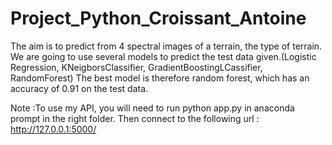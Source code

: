 # Project_Python_Croissant_Antoine
The aim is to predict from 4 spectral images of a terrain, the type of terrain.
We are going to use several models to predict the test data given.(Logistic Regression, KNeigborsClassifier, GradientBoostingLCassifier, RandomForest)
The best model is therefore random forest, which has an accuracy of 0.91 on the test data.

Note :To use my API, you will need to run python app.py in anaconda prompt in the right folder.
Then connect to the following url : http://127.0.0.1:5000/

